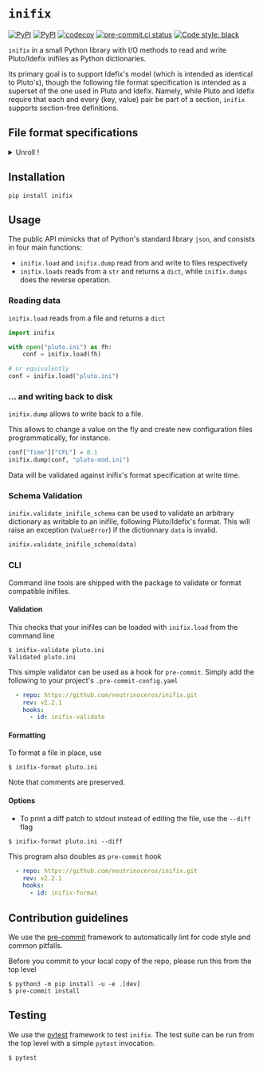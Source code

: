 # `inifix`

[![PyPI](https://img.shields.io/pypi/v/inifix.svg?logo=pypi&logoColor=white&label=PyPI)](https://pypi.org/project/inifix/)
[![PyPI](https://img.shields.io/pypi/pyversions/inifix/2.2.1?logo=python&logoColor=white&label=Python)](https://pypi.org/project/inifix/)
[![codecov](https://codecov.io/gh/neutrinoceros/inifix/branch/main/graph/badge.svg)](https://codecov.io/gh/neutrinoceros/inifix)
[![pre-commit.ci status](https://results.pre-commit.ci/badge/github/neutrinoceros/inifix/main.svg)](https://results.pre-commit.ci/badge/github/neutrinoceros/inifix/main.svg)
[![Code style: black](https://img.shields.io/badge/code%20style-black-000000.svg)](https://github.com/psf/black)


`inifix` in a small Python library with I/O methods to read and write
Pluto/Idefix inifiles as Python dictionaries.

Its primary goal is to support Idefix's model (which is intended as identical to
Pluto's), though the following file format specification is intended as a
superset of the one used in Pluto and Idefix. Namely, while Pluto and Idefix
require that each and every (key, value) pair be part of a section, `inifix`
supports section-free definitions.


## File format specifications
<details><summary>Unroll !</summary>
- parameter names are strings
- names and values are separated by non-newline white spaces
- values are represented in unicode characters
- all values are considered numbers if possible (e.g., `1e3` is read as `1000`)
- number values are read as integers if no loss of precision ensues, and floats otherwise
- `true` and `false` are cast as booleans (case-insensitive)
- values that can't be read as number or booleans are read as strings.
- string delimiters `"` and `'` can be used to force string type for values that would otherwise be read as numbers and booleans.
- a parameter can be associated to a single value or a list of whitespace-separated values
- sections titles start with `[` and end with `]`
- comments start with `#` and are ignored

A file is considered valid if calling `inifix.load(<filename>)` doesn't raise an
error.

### Examples
The following content is considered valid
```ini
# My awesome experiment
[Grid]
x   1 2 u 10    # a comment
y   4 5 l 100
[Time Integrator]
CFL  1e-3
tstop 1E3
```
and maps to
```json
{
    "Grid": {
        "x": [1, 2, "u", 10],
        "y": [4, 5, "l", 100]
    },
    "Time Integrator": {
        "CFL": 0.001,
        "tstop": 1000.0
    }
}
```
The following section-less format doesn't comply to Pluto/Idefix's
specifications, but it is considered valid for inifix. This is the one
intentional differences in specifications, which makes inifix format a superset
of Pluto's inifile format.
```ini
mode   fargo

# Time integrator
CFL    1e-3
tstop  1e3
```
and maps to
```json
{
    "mode": "fargo",
    "CFL": 0.001,
    "tstop": 1000.0
}
```
Note that strings using e-notation (e.g. `1e-3` or `1E3` here) are decoded as
floats. Reversely, when writing files, floats are re-encoded using e-notation
if it leads to a more compact representation. For instance, `100000.0` is encoded
as `1e5`, but `189.0` is left unchanged because `1.89e2` takes one more character.
In cases where both reprensations are equally compact (e.g. `1.0` VS `1e0`),
decimal is prefered in encoding.

While decoding, `e` can be lower or upper case, but they are always encoded as
lower case.
</details>

## Installation

```shell
pip install inifix
```

## Usage

The public API mimicks that of Python's standard library `json`,
and consists in four main functions:
- `inifix.load` and `inifix.dump` read from and write to files respectively
- `inifix.loads` reads from a `str` and returns a `dict`, while `inifix.dumps`
  does the reverse operation.

### Reading data
`inifix.load` reads from a file and returns a `dict`

```python
import inifix

with open("pluto.ini") as fh:
    conf = inifix.load(fh)

# or equivalently
conf = inifix.load("pluto.ini")
```

### ... and writing back to disk

`inifix.dump` allows to write back to a file.

This allows to change a value on the fly and create new
configuration files programmatically, for instance.
```python
conf["Time"]["CFL"] = 0.1
inifix.dump(conf, "pluto-mod.ini")
```
Data will be validated against inifix's format specification at write time.

### Schema Validation

`inifix.validate_inifile_schema` can be used to validate an arbitrary
dictionary as writable to an inifile, following Pluto/Idefix's format. This
will raise an exception (`ValueError`) if the dictionnary `data` is invalid.
```python
inifix.validate_inifile_schema(data)
```

### CLI

Command line tools are shipped with the package to validate or format compatible
inifiles.

#### Validation

This checks that your inifiles can be loaded with `inifix.load` from the command line
```shell
$ inifix-validate pluto.ini
Validated pluto.ini
```

This simple validator can be used as a hook for `pre-commit`. Simply add the
following to your project's `.pre-commit-config.yaml`
```yaml
  - repo: https://github.com/neutrinoceros/inifix.git
    rev: v2.2.1
    hooks:
      - id: inifix-validate
```

#### Formatting

To format a file in place, use
```shell
$ inifix-format pluto.ini
```
Note that comments are preserved.

#### Options


* To print a diff patch to stdout instead of editing the file, use the `--diff`
  flag
```shell
$ inifix-format pluto.ini --diff
```

This program also doubles as `pre-commit` hook
```yaml
  - repo: https://github.com/neutrinoceros/inifix.git
    rev: v2.2.1
    hooks:
      - id: inifix-format
```
## Contribution guidelines

We use the [pre-commit](https://pre-commit.com) framework to automatically lint
for code style and common pitfalls.

Before you commit to your local copy of the repo, please run this from the top
level
```shell
$ python3 -m pip install -u -e .[dev]
$ pre-commit install
```

## Testing

We use the [pytest](https://docs.pytest.org/en/latest/) framework to test
`inifix`. The test suite can be run from the top level with a simple `pytest`
invocation.
```shell
$ pytest
```
